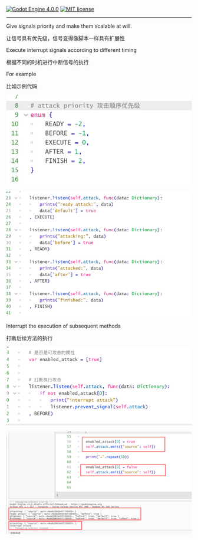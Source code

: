 [![Godot Engine 4.0.0](https://img.shields.io/badge/Godot%20Engine-4.0.0-blue)](https://godotengine.org/)
[![MIT license](https://img.shields.io/badge/license-MIT-blue.svg)](https://lbesson.mit-license.org/)



---



Give signals priority and make them scalable at will. 

让信号具有优先级，信号变得像脚本一样具有扩展性



Execute interrupt signals according to different timing

根据不同的时机进行中断信号的执行



For example

比如示例代码

![image-20230513155706118](image/image01.png)

![image-20230513155706118](image/image02.png)



Interrupt the execution of subsequent methods  

打断后续方法的执行

![image-20230513155706118](image/image03.png)

![image-20230513155706118](image/image04.png)